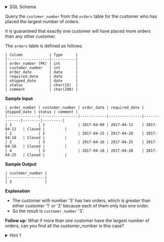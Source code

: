 <details>
<summary> SQL Schema</summary>

```sql
DROP TABLE IF EXISTS orders;

CREATE TABLE IF NOT EXISTS
  orders (order_number int, customer_number int, order_date date, required_date date, shipped_date date, status char(15), comment char(200), key(order_number));

INSERT INTO
  orders (order_number, customer_number)
VALUES
  ('1', '1'),
  ('2', '2'),
  ('3', '3'),
  ('4', '3');
```

</details>

Query the `customer_number` from the `orders` table for the customer who has placed the largest number of orders.

It is guaranteed that exactly one customer will have placed more orders than any other customer.

The `orders` table is defined as follows:

```
| Column            | Type      |
|-------------------|-----------|
| order_number (PK) | int       |
| customer_number   | int       |
| order_date        | date      |
| required_date     | date      |
| shipped_date      | date      |
| status            | char(15)  |
| comment           | char(200) |
```

**Sample Input**

```
| order_number | customer_number | order_date | required_date | shipped_date | status | comment |
|--------------|-----------------|------------|---------------|--------------|--------|---------|
| 1            | 1               | 2017-04-09 | 2017-04-13    | 2017-04-12   | Closed |         |
| 2            | 2               | 2017-04-15 | 2017-04-20    | 2017-04-18   | Closed |         |
| 3            | 3               | 2017-04-16 | 2017-04-25    | 2017-04-20   | Closed |         |
| 4            | 3               | 2017-04-18 | 2017-04-28    | 2017-04-25   | Closed |         |
```

**Sample Output**

```
| customer_number |
|-----------------|
| 3               |
```

**Explanation**

- The customer with number '3' has two orders, which is greater than either customer '1' or '2' because each of them  only has one order. 
- So the result is `customer_number` '3'.

**Follow up:** What if more than one customer have the largest number of orders, can you find all the customer_number in this case?

<details>
<summary> Hint 1</summary>

MySQL uses a different expression to get the first records other than MSSQL's `TOP` expression.

</details>